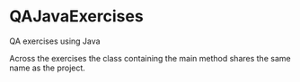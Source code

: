 # QAJavaExercises
QA exercises using Java 

Across the exercises the class containing the main method shares the same name as the project.
